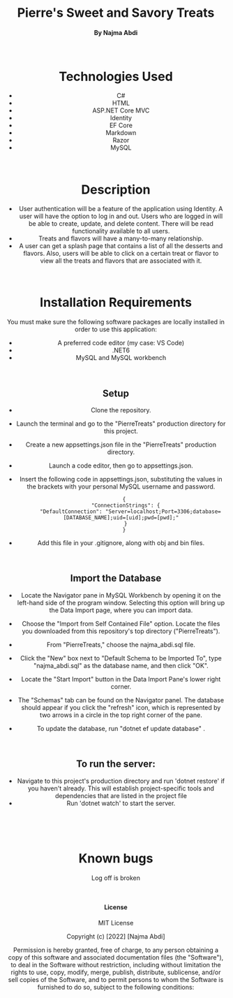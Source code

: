 # <div align="center"> **Pierre's Sweet and Savory Treats**</div>

#### <div align="center"> By Najma Abdi </div>  
<p>&nbsp;</p>

# <div align="center"> Technologies Used
- <div align="center">C#
- <div align="center">HTML
- <div align="center">ASP.NET Core MVC
- <div align="center">Identity
- <div align="center">EF Core
- <div align="center">Markdown
- <div align="center">Razor
- <div align="center">MySQL

<p>&nbsp;</p>

# <div align="center"> Description </div>
<div align="center"> 

- User authentication will be a feature of the application using Identity. A user will have the option to log in and out. Users who are logged in will be able to create, update, and delete content. There will be read functionality available to all users.
- Treats and flavors will have a many-to-many relationship.
- A user can get a splash page that contains a list of all the desserts and flavors. Also, users will be able to click on a certain treat or flavor to view all the treats and flavors that are associated with it.


<p>&nbsp;</p>


# <div align="center">Installation Requirements 
You must make sure the following software packages are locally installed in order to use this application:
- A preferred code editor (my case: VS Code)
- .NET6
- MySQL and MySQL workbench


<p>&nbsp;</p>

## <div align="center"> Setup

- Clone the repository.
- Launch the terminal and go to the "PierreTreats" production directory for this project.
- Create a new appsettings.json file in the "PierreTreats" production directory.
- Launch a code editor, then go to appsettings.json.
- Insert the following code in appsettings.json, substituting the values in the brackets with your personal MySQL username and password.

        {
         "ConnectionStrings": {
            "DefaultConnection": "Server=localhost;Port=3306;database=[DATABASE_NAME];uid=[uid];pwd=[pwd];"
         }
        }
- Add this file in your .gitignore, along with obj and bin files.


<p>&nbsp;</p>

## Import the Database

- Locate the Navigator pane in MySQL Workbench by opening it on the left-hand side of the program window. Selecting this option will bring up the Data Import page, where you can import data.
- Choose the "Import from Self Contained File" option. Locate the files you downloaded from this repository's top directory ("PierreTreats").
- From "PierreTreats," choose the najma_abdi.sql file.
- Click the "New" box next to "Default Schema to be Imported To", type "najma_abdi.sql" as the database name, and then click "OK".
- Locate the "Start Import" button in the Data Import Pane's lower right corner.
- The "Schemas" tab can be found on the Navigator panel. The database should appear if you click the "refresh" icon, which is represented by two arrows in a circle in the top right corner of the pane.

- To update the database, run "dotnet ef update database" .


<p>&nbsp;</p>

## To run the server:
- Navigate to this project's production directory and run 'dotnet restore' if you haven't already. This will establish project-specific tools and dependencies that are listed in the project file
- Run 'dotnet watch' to start the server.

<p>&nbsp;</p>
<p>&nbsp;</p>


# <div align="center"> Known bugs </div>
Log off is broken
<p>&nbsp;</p>

#### License

MIT License

Copyright (c) [2022] [Najma Abdi]

Permission is hereby granted, free of charge, to any person obtaining a copy
of this software and associated documentation files (the "Software"), to deal
in the Software without restriction, including without limitation the rights
to use, copy, modify, merge, publish, distribute, sublicense, and/or sell
copies of the Software, and to permit persons to whom the Software is
furnished to do so, subject to the following conditions:
